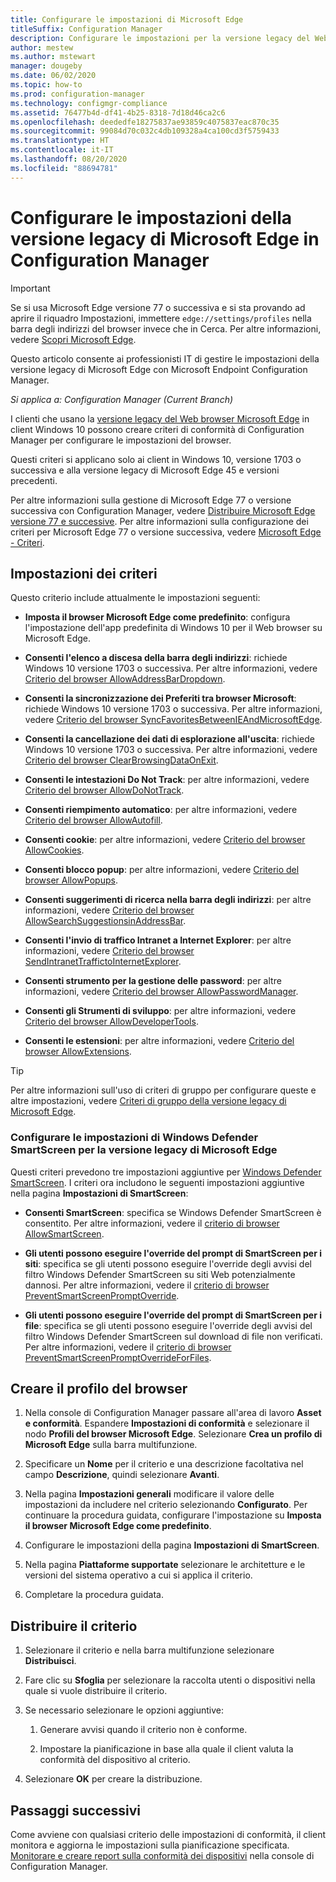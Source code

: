 ```yaml
---
title: Configurare le impostazioni di Microsoft Edge
titleSuffix: Configuration Manager
description: Configurare le impostazioni per la versione legacy del Web browser Microsoft Edge nei client Windows 10
author: mestew
ms.author: mstewart
manager: dougeby
ms.date: 06/02/2020
ms.topic: how-to
ms.prod: configuration-manager
ms.technology: configmgr-compliance
ms.assetid: 76477b4d-df41-4b25-8318-7d18d46ca2c6
ms.openlocfilehash: deededfe18275837ae93859c4075837eac870c35
ms.sourcegitcommit: 99084d70c032c4db109328a4ca100cd3f5759433
ms.translationtype: HT
ms.contentlocale: it-IT
ms.lasthandoff: 08/20/2020
ms.locfileid: "88694781"
---
```

# <a name="configure-microsoft-edge-legacy-settings-in-configuration-manager"></a>Configurare le impostazioni della versione legacy di Microsoft Edge in Configuration Manager

> [!IMPORTANT]
> Se si usa Microsoft Edge versione 77 o successiva e si sta provando ad aprire il riquadro Impostazioni, immettere `edge://settings/profiles` nella barra degli indirizzi del browser invece che in Cerca. Per altre informazioni, vedere [Scopri Microsoft Edge](https://support.microsoft.com/help/17171/microsoft-edge-get-to-know).
>
> Questo articolo consente ai professionisti IT di gestire le impostazioni della versione legacy di Microsoft Edge con Microsoft Endpoint Configuration Manager.

*Si applica a: Configuration Manager (Current Branch)*

<!-- 1357310 -->
I clienti che usano la [versione legacy del Web browser Microsoft Edge](/microsoft-edge/deploy/) in client Windows 10 possono creare criteri di conformità di Configuration Manager per configurare le impostazioni del browser.

Questi criteri si applicano solo ai client in Windows 10, versione 1703 o successiva e alla versione legacy di Microsoft Edge 45 e versioni precedenti. <!--511552-->

Per altre informazioni sulla gestione di Microsoft Edge 77 o versione successiva con Configuration Manager, vedere [Distribuire Microsoft Edge versione 77 e successive](../../apps/deploy-use/deploy-edge.md). Per altre informazioni sulla configurazione dei criteri per Microsoft Edge 77 o versione successiva, vedere [Microsoft Edge - Criteri](/DeployEdge/microsoft-edge-policies).

## <a name="policy-settings"></a>Impostazioni dei criteri

Questo criterio include attualmente le impostazioni seguenti:

- **Imposta il browser Microsoft Edge come predefinito**: configura l'impostazione dell'app predefinita di Windows 10 per il Web browser su Microsoft Edge.

- **Consenti l'elenco a discesa della barra degli indirizzi**: richiede Windows 10 versione 1703 o successiva. Per altre informazioni, vedere [Criterio del browser AllowAddressBarDropdown](/windows/client-management/mdm/policy-csp-browser#browser-allowaddressbardropdown).

- **Consenti la sincronizzazione dei Preferiti tra browser Microsoft**: richiede Windows 10 versione 1703 o successiva. Per altre informazioni, vedere [Criterio del browser SyncFavoritesBetweenIEAndMicrosoftEdge](/windows/client-management/mdm/policy-csp-browser#browser-syncfavoritesbetweenieandmicrosoftedge).

- **Consenti la cancellazione dei dati di esplorazione all'uscita**: richiede Windows 10 versione 1703 o successiva. Per altre informazioni, vedere [Criterio del browser ClearBrowsingDataOnExit](/windows/client-management/mdm/policy-csp-browser#browser-clearbrowsingdataonexit).

- **Consenti le intestazioni Do Not Track**: per altre informazioni, vedere [Criterio del browser AllowDoNotTrack](/windows/client-management/mdm/policy-csp-browser#browser-allowdonottrack).

- **Consenti riempimento automatico**: per altre informazioni, vedere [Criterio del browser AllowAutofill](/windows/client-management/mdm/policy-csp-browser#browser-allowautofill).

- **Consenti cookie**: per altre informazioni, vedere [Criterio del browser AllowCookies](/windows/client-management/mdm/policy-csp-browser#browser-allowcookies).

- **Consenti blocco popup**: per altre informazioni, vedere [Criterio del browser AllowPopups](/windows/client-management/mdm/policy-csp-browser#browser-allowpopups).

- **Consenti suggerimenti di ricerca nella barra degli indirizzi**: per altre informazioni, vedere [Criterio del browser AllowSearchSuggestionsinAddressBar](/windows/client-management/mdm/policy-csp-browser#browser-allowsearchsuggestionsinaddressbar).

- **Consenti l'invio di traffico Intranet a Internet Explorer**: per altre informazioni, vedere [Criterio del browser SendIntranetTraffictoInternetExplorer](/windows/client-management/mdm/policy-csp-browser#browser-sendintranettraffictointernetexplorer).

- **Consenti strumento per la gestione delle password**: per altre informazioni, vedere [Criterio del browser AllowPasswordManager](/windows/client-management/mdm/policy-csp-browser#browser-allowpasswordmanager).

- **Consenti gli Strumenti di sviluppo**: per altre informazioni, vedere [Criterio del browser AllowDeveloperTools](/windows/client-management/mdm/policy-csp-browser#browser-allowdevelopertools).

- **Consenti le estensioni**: per altre informazioni, vedere [Criterio del browser AllowExtensions](/windows/client-management/mdm/policy-csp-browser#browser-allowextensions).

> [!TIP]
> Per altre informazioni sull'uso di criteri di gruppo per configurare queste e altre impostazioni, vedere [Criteri di gruppo della versione legacy di Microsoft Edge](/microsoft-edge/deploy/group-policies/).

### <a name="configure-windows-defender-smartscreen-settings-for-microsoft-edge-legacy"></a>Configurare le impostazioni di Windows Defender SmartScreen per la versione legacy di Microsoft Edge
<!--1353701-->
Questi criteri prevedono tre impostazioni aggiuntive per [Windows Defender SmartScreen](/windows/security/threat-protection/microsoft-defender-smartscreen/microsoft-defender-smartscreen-overview). I criteri ora includono le seguenti impostazioni aggiuntive nella pagina **Impostazioni di SmartScreen**:

- **Consenti SmartScreen**: specifica se Windows Defender SmartScreen è consentito. Per altre informazioni, vedere il [criterio di browser AllowSmartScreen](/windows/client-management/mdm/policy-csp-browser#browser-allowsmartscreen).

- **Gli utenti possono eseguire l'override del prompt di SmartScreen per i siti**: specifica se gli utenti possono eseguire l'override degli avvisi del filtro Windows Defender SmartScreen su siti Web potenzialmente dannosi. Per altre informazioni, vedere il [criterio di browser PreventSmartScreenPromptOverride](/windows/client-management/mdm/policy-csp-browser#browser-preventsmartscreenpromptoverride).

- **Gli utenti possono eseguire l'override del prompt di SmartScreen per i file**: specifica se gli utenti possono eseguire l'override degli avvisi del filtro Windows Defender SmartScreen sul download di file non verificati. Per altre informazioni, vedere il [criterio di browser PreventSmartScreenPromptOverrideForFiles](/windows/client-management/mdm/policy-csp-browser#browser-preventsmartscreenpromptoverrideforfiles).

## <a name="create-the-browser-profile"></a>Creare il profilo del browser

1. Nella console di Configuration Manager passare all'area di lavoro **Asset e conformità**. Espandere **Impostazioni di conformità** e selezionare il nodo **Profili del browser Microsoft Edge**. Selezionare **Crea un profilo di Microsoft Edge** sulla barra multifunzione.

2. Specificare un **Nome** per il criterio e una descrizione facoltativa nel campo **Descrizione**, quindi selezionare **Avanti**.

3. Nella pagina **Impostazioni generali** modificare il valore delle impostazioni da includere nel criterio selezionando **Configurato**. Per continuare la procedura guidata, configurare l'impostazione su **Imposta il browser Microsoft Edge come predefinito**.

4. Configurare le impostazioni della pagina **Impostazioni di SmartScreen**.

5. Nella pagina **Piattaforme supportate** selezionare le architetture e le versioni del sistema operativo a cui si applica il criterio.

6. Completare la procedura guidata.

## <a name="deploy-the-policy"></a>Distribuire il criterio

1. Selezionare il criterio e nella barra multifunzione selezionare **Distribuisci**.

2. Fare clic su **Sfoglia** per selezionare la raccolta utenti o dispositivi nella quale si vuole distribuire il criterio.

3. Se necessario selezionare le opzioni aggiuntive:

    1. Generare avvisi quando il criterio non è conforme.

    2. Impostare la pianificazione in base alla quale il client valuta la conformità del dispositivo al criterio.

4. Selezionare **OK** per creare la distribuzione.

## <a name="next-steps"></a>Passaggi successivi

Come avviene con qualsiasi criterio delle impostazioni di conformità, il client monitora e aggiorna le impostazioni sulla pianificazione specificata. [Monitorare e creare report sulla conformità dei dispositivi](monitor-compliance-settings.md) nella console di Configuration Manager.